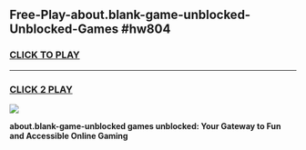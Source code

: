 
## Free-Play-about.blank-game-unblocked-Unblocked-Games #hw804
<h3>
<a href="https://news.freeplayer.one?title=about.blank-game-unblocked&ref=8M">CLICK TO PLAY</a></h3>
<hr>

<h3>
<a href="https://news.freeplayer.one?title=about.blank-game-unblocked&ref=8M">CLICK 2 PLAY</a>
  
</h3>

<a href="https://news.freeplayer.one?title=about.blank-game-unblocked&ref=8M"><img src="https://clearcache.store/games.png"></a>


**about.blank-game-unblocked games unblocked: Your Gateway to Fun and Accessible Online Gaming**
